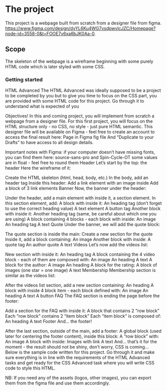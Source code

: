 # The project
This project is a webpage built from scratch from a designer file from figma. https://www.figma.com/design/dyYL6Ku4WG7vsdpwvlcJZC/Homepage?node-id=3558-0&t=FOOE7v6xa6bJK0Aa-0.

## Scope
The skeleton of the webpage is a wireframe beginning with some purely HTML code which is later styled with some CSS.
### Getting started
HTML Advanced
The HTML Advanced was ideally supposed to be a project to be completed by you but to give you time to focus on the CSS part, you are provided with some HTML code for this project.
Go through it to understand what is expected of you


Objectives!
In this and coming project, you will implement from scratch a webpage from a designer file.
For this first project, you will focus on the HTML structure only - no CSS, no style - just pure HTML semantic.
This designer file will be available on Figma - feel free to create an account to access the final result here:
Page in Figma
fig file
And “Duplicate to your Drafts” to have access to all design details.

Important notes with Figma:
if your computer doesn’t have missing fonts, you can find them here: source-sans-pro and Spin-Cycle-OT
some values are in float - feel free to round them
Header
Let’s start by the top: the header
Here the wireframe of it:

Create the HTML skeleton (html, head, body, etc.)
In the body, add an header tag
Inside this header:
Add a link element with an image inside
Add a block of 3 link elements
Banner
Now, the banner under the header:

Under the header, add a main element with inside it, a section element.
In this section element, add:
A block with inside it:
An heading tag (don’t forget to use the correct heading value)
A text element
A button tag
Another block with inside it:
Another heading tag (same, be careful about which one you are using)
A block containing 4 blocks - each block with inside:
An image
An heading tag
A text
Quote
Under the banner, we will add the quote block:

The quote section is inside the main:
Create a new section for the quote
Inside it, add a block containing:
An image
Another block with inside:
A quote tag
An author quote
A text
Videos
Let’s now add the videos list:

New section with inside it:
An heading tag
A block containing the 4 video block - each of them are composed with:
An image
An heading
A text
A block for the author:
A image
An heading
A block for the rating:
A block of images (one star = one image)
A text
Membership
Membership section is similar as the videos list:

After the videos list section, add a new section containing:
An heading
A block with inside 4 block item - each block defined with:
An image
An heading
A text
A button
FAQ
The FAQ section is ending the page before the footer:

Add a section for the FAQ with inside it:
A block that contains 2 “row block”
Each “row block” contains 2 “item block”
Each “item block” is composed of:
An heading
A text
Footer
And… the footer!

After the last section, outside of the main, add a footer:
A global block (used later for centering the footer content), inside this block:
A “row block” with:
An image
A block with inside:
Images with link
A text
And… that’s it for the moment - the result should not be shiny, don’t worry, CSS is coming…
Below is the sample code written for this project. Go through it and make sure everything is in line with the requirements of the HTML Advanced tasks and get ready for the CSS Advanced task where you will write CSS code to style this HTML.


NB: If you need any of the assets (logos, other images), you can export them from the figma file and use them accordingly.

